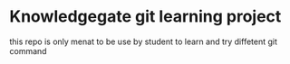 # Knowledgegate git learning project

this repo is only menat to be use by student to learn and try diffetent git command

